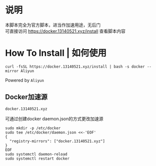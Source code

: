# 说明
本脚本完全为官方脚本，进当作加速用途，无后门</br>
可直接访问 https://docker.13140521.xyz/install 查看脚本内容
# How To Install | 如何使用

`curl -fsSL https://docker.13140521.xyz/install | bash -s docker --mirror Aliyun`

Powered by `Aliyun`


## Docker加速源 
`docker.13140521.xyz`

可通过创建docker daemon.json的方式更改加速源

```
sudo mkdir -p /etc/docker
sudo tee /etc/docker/daemon.json <<-'EOF'
{
  "registry-mirrors": ["docker.13140521.xyz"]
}
EOF
sudo systemctl daemon-reload
sudo systemctl restart docker
```
